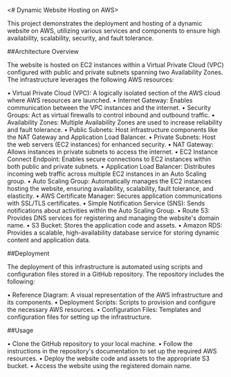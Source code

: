 <# Dynamic Website Hosting on AWS>

This project demonstrates the deployment and hosting of a dynamic website on AWS, utilizing various services and components to ensure high availability, scalability, security, and fault tolerance.

##Architecture Overview

The website is hosted on EC2 instances within a Virtual Private Cloud (VPC) configured with public and private subnets spanning two Availability Zones. The infrastructure leverages the following AWS resources:

•	Virtual Private Cloud (VPC): A logically isolated section of the AWS cloud where AWS resources are launched.
•	Internet Gateway: Enables communication between the VPC instances and the internet.
•	Security Groups: Act as virtual firewalls to control inbound and outbound traffic.
•	Availability Zones: Multiple Availability Zones are used to increase reliability and fault tolerance.
•	Public Subnets: Host infrastructure components like the NAT Gateway and Application Load Balancer.
•	Private Subnets: Host the web servers (EC2 instances) for enhanced security.
•	NAT Gateway: Allows instances in private subnets to access the internet.
•	EC2 Instance Connect Endpoint: Enables secure connections to EC2 instances within both public and private subnets.
•	Application Load Balancer: Distributes incoming web traffic across multiple EC2 instances in an Auto Scaling group.
•	Auto Scaling Group: Automatically manages the EC2 instances hosting the website, ensuring availability, scalability, fault tolerance, and elasticity.
•	AWS Certificate Manager: Secures application communications with SSL/TLS certificates.
•	Simple Notification Service (SNS): Sends notifications about activities within the Auto Scaling Group.
•	Route 53: Provides DNS services for registering and managing the website's domain name.
•	S3 Bucket: Stores the application code and assets.
•	Amazon RDS: Provides a scalable, high-availability database service for storing dynamic content and application data.

##Deployment

The deployment of this infrastructure is automated using scripts and configuration files stored in a GitHub repository. The repository includes the following:

•	Reference Diagram: A visual representation of the AWS infrastructure and its components.
•	Deployment Scripts: Scripts to provision and configure the necessary AWS resources.
•	Configuration Files: Templates and configuration files for setting up the infrastructure.

##Usage

•	Clone the GitHub repository to your local machine.
•	Follow the instructions in the repository's documentation to set up the required AWS resources.
•	Deploy the website code and assets to the appropriate S3 bucket.
•	Access the website using the registered domain name.
